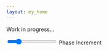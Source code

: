 ```yaml
---
layout: my_home
---
```


Work in progress...

<canvas id="lookup_table" width="750" height="300"></canvas>
<canvas id="lookup_output" width="750" height="300"></canvas>
<form class="canvas-controls" id="lookup-phase-increment-form">
  <div class="input-group">
    <input type="range" id="phase-increment" name="phase_increment" min="0.1" max="10" value="2" step="0.01" />
    <label for="phase-increment">Phase Increment</label>
  </div>
</form>

<script>

// Based on https://github.com/theacodes/blog.thea.codes/blob/main/srcs/the-design-of-the-juno-dco/animations.js

function start_animations() {
    "use strict";
    const padding_x = 30;
    const padding_y = 30;
    const font_name = "'zeroesone'"
    const primary_font = `italic 20px ${font_name}`;
    const alt_font = `20px ${font_name}`;
    const info_font = `italic 25px ${font_name}`;
    const graph_line_width = 2;
    const graph_point_width = 3;

    class Grapher {
        constructor(canvas_elem_id) {
            this.canvas = document.getElementById(canvas_elem_id);
            this.ctx = this.canvas.getContext("2d");
            this.canvas_width = this.canvas.width;
            this.canvas_height = this.canvas.height;
            this.bottom_left_x = padding_x;
            this.bottom_left_y = this.canvas.height - padding_y;
            this.bottom_right_x = this.canvas.width - padding_x;
            this.bottom_right_y = this.canvas.height - padding_y;
            this.top_left_x = padding_x;
            this.top_left_y = padding_y;
            this.top_right_x = this.canvas.width - padding_x;
            this.top_right_y = padding_y;
            this.width = this.bottom_right_x - this.bottom_left_x;
            this.height = this.bottom_left_y - this.top_left_y;
            this.graph_offset = 10;

            this.ctx.strokeStyle = "teal";
            this.ctx.lineWidth = graph_line_width;
            this.ctx.lineJoin = "round";

            this.centered = false;
        }

        clear() {
            this.ctx.clearRect(0, 0, this.canvas_width, this.canvas_height);
        }

        draw_frame(x_label = "time", y_label="output") {
            const ctx = this.ctx;

            ctx.save();
            ctx.strokeStyle = "#333333";
            ctx.fillStyle = "#333333";
            ctx.lineWidth = 2;
            ctx.font = primary_font;
            ctx.textAlign = "center";
            ctx.textBaseline = "middle";

            ctx.beginPath();
            ctx.moveTo(this.bottom_left_x, this.bottom_left_y)
            ctx.lineTo(this.bottom_right_x, this.bottom_right_y);
            ctx.closePath();
            ctx.stroke();

            ctx.beginPath();
            ctx.moveTo(this.bottom_right_x - 20, this.bottom_right_y);
            ctx.lineTo(this.bottom_right_x - 30, this.bottom_right_y - 10);
            ctx.lineTo(this.bottom_right_x, this.bottom_right_y);
            ctx.lineTo(this.bottom_right_x - 30, this.bottom_right_y + 10);
            ctx.lineTo(this.bottom_right_x - 20, this.bottom_right_y);
            ctx.closePath();
            ctx.fill();

            this.clear_text_area(this.bottom_left_x + this.width / 2, this.bottom_left_y, x_label);
            ctx.fillText(x_label, this.bottom_left_x + this.width / 2, this.bottom_left_y);

            ctx.beginPath();
            ctx.moveTo(this.bottom_left_x, this.bottom_left_y)
            ctx.lineTo(this.top_left_x, this.top_left_y);
            ctx.closePath();
            ctx.stroke();

            ctx.beginPath();
            ctx.moveTo(this.top_left_x, this.top_left_y + 20);
            ctx.lineTo(this.top_left_x - 10, this.top_left_y + 30);
            ctx.lineTo(this.top_left_x, this.top_left_y);
            ctx.lineTo(this.top_left_x + 10, this.top_left_y + 30);
            ctx.lineTo(this.top_left_x, this.top_left_y + 20);
            ctx.closePath();
            ctx.fill();


            if(this.centered) {
                ctx.strokeStyle = "#AAAAAA";
                ctx.beginPath();
                ctx.setLineDash([5, 20]);
                ctx.moveTo(this.top_left_x, this.top_left_y + this.height / 2);
                ctx.lineTo(this.bottom_right_x, this.top_left_y + this.height / 2);
                ctx.closePath();
                ctx.stroke();
                ctx.setLineDash([]);

                this.mask_out(this.top_right_x - padding_x / 2, this.top_right_y + this.height / 2, 30);
                ctx.fillStyle = "#888888";
                ctx.font = alt_font;
                ctx.fillText("+", this.top_right_x - padding_x / 2, this.top_right_y + this.height / 2 - 60);
                ctx.fillText("0", this.top_right_x - padding_x / 2, this.top_right_y + this.height / 2);
                ctx.fillText("-", this.top_right_x - padding_x / 2, this.top_right_y + this.height / 2 + 60);
                ctx.font = primary_font;
            }

            ctx.fillStyle = "#333333";
            ctx.translate(this.top_left_x - 2, this.top_left_y + this.height / 2 + 5);
            ctx.rotate(-Math.PI / 2);
            this.clear_text_area(0, 0, y_label, 20, 0.8, 100, 1.5, 1);
            ctx.fillText(y_label, 0, 0);
            ctx.setTransform(1, 0, 0, 1, 0, 0);

            ctx.restore();
        }

        mask_out(x, y, size=50, extent=80) {
            const ctx = this.ctx;
            ctx.save();
            ctx.globalCompositeOperation = "destination-out";
            let gradient = ctx.createRadialGradient(
                x, y, size,
                x, y, extent
            );
            gradient.addColorStop(0, "rgba(0, 0, 0, 1)");
            gradient.addColorStop(1, "rgba(0, 0, 0, 0)");
            ctx.fillStyle = gradient;
            ctx.beginPath();
            ctx.arc(x, y, extent, 0, 2 * Math.PI);
            ctx.closePath();
            ctx.fill();

            ctx.globalCompositeOperation = "source-over";
            ctx.restore();
        }

        plot_function(func, color = "#408C94") {
            const max_width = this.width - this.graph_offset * 0.96;
            const max_height = this.height - this.graph_offset * 0.96;
            const left = this.bottom_left_x + (this.centered ? this.graph_offset : 0);
            const top = this.top_left_y;
            const bottom = this.bottom_left_y;
            let origin = 0;
            let mult = 1.0;

            if(this.centered) {
                origin = this.height / 2;
                mult = 0.5;
            }

            this.ctx.strokeStyle = color;
            this.ctx.beginPath();
            for(let t = 0; t <= 1.0; t += 1 / this.width) {
                let out = func(t);
                let x = left + Math.min(t * max_width, max_width);
                let y = bottom - origin - (out * mult * max_height);
                if(y > bottom) y = bottom;
                if(y < top) y = top;
                t == 0 ? this.ctx.moveTo(x, y) : this.ctx.lineTo(x, y);
            }
            this.ctx.stroke();
        }

        plot_discrete(func, interval = 0.1, line = false, color = "#408C94") {
            const max_width = this.width - this.graph_offset * 0.96;
            const max_height = this.height - this.graph_offset * 0.96;
            const left = this.bottom_left_x + (this.centered ? this.graph_offset : 0);
            const top = this.top_left_y;
            const bottom = this.bottom_left_y;
            let origin = 0;
            let mult = 1.0;

            if(this.centered) {
                origin = this.height / 2;
                mult = 0.5;
            }

            this.ctx.strokeStyle = color;
            this.ctx.fillStyle = color;
            for(let t = 0; t <= 1.0; t += interval) {
                let out = func(t);
                if (out != null) {
                    let x = left + Math.min(t * max_width, max_width);
                    let y = bottom - origin - (out * mult * max_height);
                    if(y <= bottom && y >= top) {
                        this.ctx.beginPath();
                        this.ctx.arc(x, y, graph_point_width, 0, 2 * Math.PI, true);
                        this.ctx.fill();
                        if (line) {
                           this.ctx.beginPath();
                           this.ctx.moveTo(x, bottom - origin);
                           this.ctx.lineTo(x, y);
                           this.ctx.stroke();
                        }
                   }
                }
            }
        }

        clear_text_area(x, y, text, line_width=20, alpha=0.8, blur=100, x_mult = 2, y_mult = 1) {
            let extents = this.ctx.measureText(text);
            this.ctx.save();
            this.ctx.globalCompositeOperation = "destination-out";
            this.ctx.lineWidth = line_width;
            this.ctx.strokeStyle = `rgba(0, 0, 0, ${alpha})`;
            this.ctx.fillStyle = "black";
            this.ctx.shadowColor = "black";
            this.ctx.shadowBlur = blur;
            this.ctx.beginPath();
            this.ctx.rect(
                x - extents.actualBoundingBoxLeft * x_mult,
                y - extents.actualBoundingBoxAscent * y_mult,
                (Math.abs(extents.actualBoundingBoxLeft) + Math.abs(extents.actualBoundingBoxRight)) * x_mult,
                (extents.actualBoundingBoxAscent + extents.actualBoundingBoxDescent) * y_mult);

            this.ctx.fill();
            this.ctx.stroke();
            this.ctx.closePath();
            this.ctx.globalCompositeOperation = "source-over";
            this.ctx.restore();
        }

        draw_info(text) {
            this.ctx.font = info_font;
            this.ctx.textBaseline = "top";
            this.ctx.textAlign = "left"
            this.clear_text_area(this.top_left_x + padding_x, this.top_left_y, text, 20, 0.8, 100, 1, 1);
            this.ctx.fillStyle = "black";
            this.ctx.fillText(text, this.top_left_x + padding_x, this.top_left_y);
        }
    }

    function params_from_form(form_elem) {
        let output = {};
        (new FormData(form_elem)).forEach(function(value, key){
            output[key] = value;
        });
        return output;
    }


    function form_driven_canvas(form_elem_id, draw_func) {
        const form_elem = document.getElementById(form_elem_id);
        form_elem.addEventListener("input", (e) => draw_func(params_from_form(form_elem)));
        draw_func(params_from_form(form_elem));
    }

    function calculator_form(form_elem_id, calc_func) {
        const form = document.getElementById(form_elem_id);

        function update() {
            form.output.value = calc_func(form);
        }

        form.addEventListener("input", (e) => update());
        update();
    }


    function waveform(t) {
        // return (Math.sin ((2 * Math.PI) * t) + Math.sin ((4 * Math.PI) * t)) / 2;
        return Math.sin ((2 * Math.PI) * t);
    }

    function floor_to_lkp_index(t) {
        return Number((Math.floor(t*20)/20).toFixed(2));
    }

    function lookup_table_func(phase_increment, t) {
        return waveform (t);
    }

    function phase_func(phase_increment, t) {
        return waveform(floor_to_lkp_index(t));
    }

    function output_func(phase_increment, t) {
        t = phase_increment * t;
        return waveform(floor_to_lkp_index(t));
    }

    function output_interp_func(phase_increment, t) {
        var ta = phase_increment * t;
        var t1 = floor_to_lkp_index(ta);
        var t2 = t1 + 0.05
        var v1 = waveform(t1);
        var v2 = waveform(t2);

        var dt = ta - t1;
        return v1 + ((v2 - v1) * (dt / 0.05));
    }

    (function lookup_table() {
        const grapher = new Grapher("lookup_table");
        grapher.centered = true;

        function draw(params) {
            grapher.clear();
            grapher.plot_discrete((t) => phase_func(+params.phase_increment,t), +params.phase_increment / 100, true, "red");
            grapher.plot_discrete((t) => lookup_table_func(+params.phase_increment,t), 0.05, false, "yellow");
            grapher.draw_frame("Index", "Lookup table");
        }

        form_driven_canvas("lookup-phase-increment-form", draw);
    })();

    (function lookup_output() {
        const grapher = new Grapher("lookup_output");
        grapher.centered = true;

        function draw(params) {
            grapher.clear();
            grapher.plot_discrete((t) => output_func(+params.phase_increment, t), 0.01, true, "red");
            grapher.plot_function((t) => output_interp_func(+params.phase_increment, t), "green");
            grapher.draw_frame();
        }

        form_driven_canvas("lookup-phase-increment-form", draw);
    })();
}

start_animations()
</script>
